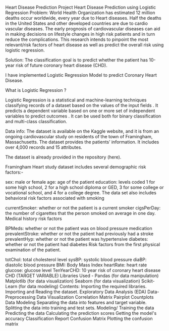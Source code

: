 Heart Disease Prediction Project
Heart Disease Prediction using Logistic Regression
Problem:
World Health Organization has estimated 12 million deaths occur worldwide, every year due to Heart diseases. Half the deaths in the United States and other developed countries are due to cardio vascular diseases. The early prognosis of cardiovascular diseases can aid in making decisions on lifestyle changes in high risk patients and in turn reduce the complications. This research intends to pinpoint the most relevant/risk factors of heart disease as well as predict the overall risk using logistic regression.

Solution:
The classification goal is to predict whether the patient has 10-year risk of future coronary heart disease (CHD).

I have implemented Logistic Regression Model to predict Coronary Heart Disease.

What is Logistic Regression ?

Logistic Regression is a statistical and machine-learning techniques classifying records of a dataset based on the values of the input fields . It predicts a dependent variable based on one or more set of independent variables to predict outcomes . It can be used both for binary classification and multi-class classification.

Data info:
The dataset is available on the Kaggle website, and it is from an ongoing cardiovascular study on residents of the town of Framingham, Massachusetts. The dataset provides the patients’ information. It includes over 4,000 records and 15 attributes.

The dataset is already provided in the repository (here).

Framingham Heart study dataset includes several demographic risk factors:-

sex: male or female
age: age of the patient
education: levels coded 1 for some high school, 2 for a high school diploma or GED, 3 for some college or vocational school, and 4 for a college degree.
The data set also includes behavioral risk factors associated with smoking

currentSmoker: whether or not the patient is a current smoker
cigsPerDay: the number of cigarettes that the person smoked on average in one day.
Medical history risk factors

BPMeds: whether or not the patient was on blood pressure medication
prevalentStroke: whether or not the patient had previously had a stroke
prevalentHyp: whether or not the patient was hypertensive
diabetes: whether or not the patient had diabetes
Risk factors from the first physical examination of the patient.

totChol: total cholesterol level
sysBP: systolic blood pressure
diaBP: diastolic blood pressure
BMI: Body Mass Index
heartRate: heart rate
glucose: glucose level
TenYearCHD: 10 year risk of coronary heart disease CHD (TARGET VARIABLE)
Libraries Used -
Pandas (for data manipulation)
Matplotlib (for data visualization)
Seaborn (for data visualization)
Scikit-Learn (for data modeling)
Contents:
Importing the required libraries.
Importing and Reading the dataset.
Exploratory Data Analysis (EDA)
Data-Preprocessing
Data Visualization
Correlation Matrix
Pairplot
Countplots
Data Modeling
Separating the data into features and target variable.
Splitting the data into training and test sets.
Modeling/ Training the data
Predicting the data
Calculating the prediction scores
Getting the model's accuracy
Classification Report
Confusion Matrix
Plotting the confusion matrix
